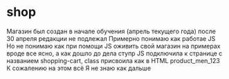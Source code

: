 # shop
Магазин был создан в начале обучения (апрель текущего года) после 30 апреля редакции не подлежал
Примерно понимаю как работае JS 
Но не понимаю как при помощи JS оживить свой магазин
на примерах вроде все ясно, а как дошло до дела ступр
JS подключила к странице с названием shopping-cart, class присвоила как в HTML product_men_123
К сожалению на этом всё
Я не знаю как дальше
